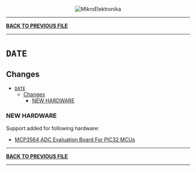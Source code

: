 <p align="center">
  <img src="http://www.mikroe.com/img/designs/beta/logo_small.png?raw=true" alt="MikroElektronika"/>
</p>

---

**[BACK TO PREVIOUS FILE](../changelog.md)**

---

# `DATE`

## Changes

- [`DATE`](#date)
  - [Changes](#changes)
    - [NEW HARDWARE](#new-hardware)

### NEW HARDWARE

Support added for following hardware:

+ [MCP3564 ADC Evaluation Board For PIC32 MCUs](https://mplab-discover.microchip.com/v2/item/com.microchip.portal.evalboard/com.microchip.subcategories.modules-and-peripherals.analog.adc-modules.adc/mcu08.adm00583/1.0.0?view=about)

---

**[BACK TO PREVIOUS FILE](../changelog.md)**

---
